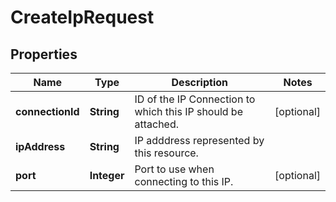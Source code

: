 

# CreateIpRequest

## Properties

Name | Type | Description | Notes
------------ | ------------- | ------------- | -------------
**connectionId** | **String** | ID of the IP Connection to which this IP should be attached. |  [optional]
**ipAddress** | **String** | IP adddress represented by this resource. | 
**port** | **Integer** | Port to use when connecting to this IP. |  [optional]



